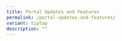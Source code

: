 ```yaml
---
title: Portal Updates and Features
permalink: /portal-updates-and-features/
variant: tiptap
description: ""
---
```

